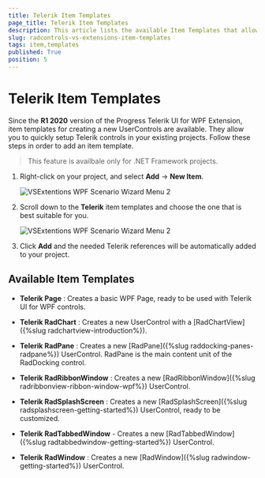 ```yaml
---
title: Telerik Item Тemplates
page_title: Telerik Item Тemplates
description: This article lists the available Item Templates that allow you to quickly start using the Telerik controls.
slug: radcontrols-vs-extensions-item-templates
tags: item,templates
published: True
position: 5
---
```


# Telerik Item Templates

Since the __R1 2020__ version of the Progress Telerik UI for WPF Extension, item templates for creating a new UserControls are available. They allow you to quickly setup Telerik controls in your existing projects. Follow these steps in order to add an item template.

> This feature is availbale only for .NET Framework projects.

1. Right-click on your project, and select __Add__ -> __New Item__.

    ![VSExtentions WPF Scenario Wizard Menu 2](images/extensions_wpf_add_item_template.png)

1. Scroll down to the __Telerik__ item templates and choose the one that is best suitable for you.

    ![VSExtentions WPF Scenario Wizard Menu 2](images/extensions_wpf_choose_item_template.png)

1. Click __Add__ and the needed Telerik references will be automatically added to your project. 

## Available Item Templates

* __Telerik Page__ : Creates a basic WPF Page, ready to be used with Telerik UI for WPF controls.

* __Telerik RadChart__ : Creates a new UserControl with a [RadChartView]({%slug radchartview-introduction%}).

* __Telerik RadPane__ : Creates a new [RadPane]({%slug raddocking-panes-radpane%}) UserControl. RadPane is the main content unit of the RadDocking control.

* __Telerik RadRibbonWindow__ : Creates a new [RadRibbonWindow]({%slug radribbonview-ribbon-window-wpf%}) UserControl.

* __Telerik RadSplashScreen__ : Creates a new [RadSplashScreen]({%slug radsplashscreen-getting-started%}) UserControl, ready to be customized.

* __Telerik RadTabbedWindow__ - Creates a new [RadTabbedWindow]({%slug radtabbedwindow-getting-started%}) UserControl.

* __Telerik RadWindow__ : Creates a new [RadWindow]({%slug radwindow-getting-started%}) UserControl.